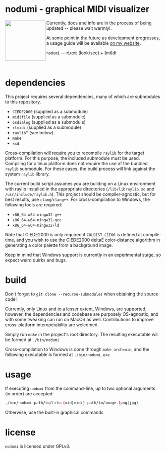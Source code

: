 # nodumi - graphical MIDI visualizer

<img align="left" src="https://user-images.githubusercontent.com/13582030/193442487-40aadaf9-0b11-4309-907b-e481856bcb1d.svg" width="130px">

Currently, docs and info are in the process of being updated -- please wait warmly!.

At some point in the future as development progresses, a usage guide will be available [on my website](https://iika.re/nodumi/ "nodumi website").

`nodumi` — ನೋಡು (look/see) + [mi]di

<br>

# dependencies
This project requires several dependencies, many of which are submodules to this repository.

* `CIEDE2000` (supplied as a submodule)
* `midifile` (supplied as a submodule)
* `osdialog` (supplied as a submodule)
* `rtmidi` (supplied as a submodule)
* `raylib`* (see below)
* `make`
* `xxd`


Cross-compilation will require you to recompile `raylib` for the target platform. For this purpose, the included submodule must be used. Compiling for
a linux platform does not require the use of the bundled `raylib` submodule. For these cases, the build process will link against the system `raylib`
library.

The current build script assumes you are building on a Linux environment with raylib installed in the appropriate directories (`/lib/libraylib.so` and `/usr/include/raylib.h`). This project should be compiler-agnostic, but for best results, use `clang`/`clang++`. For cross-compilation to Windows, the following tools are required:

* `x86_64-w64-mingw32-g++`
* `x86_64-w64-mingw32-gcc`
* `x86_64-w64-mingw32-ld`

Note that CIEDE2000 is only required if `COLDIST_CIE00` is defined at compile-time, and you wish to use the CIEDE2000 
deltaE color-distance algorithm in generating a color palette from a background image.

Keep in mind that Windows support is currently in an experimental stage, so expect weird quirks and bugs.

# build
Don't forget to `git clone --recurse-submodules` when obtaining the source code!

Currently, only Linux and to a lesser extent, Windows, are supported, however, the dependencies and codebase are
purposely OS-agnostic, and with some tweaking can run on MacOS as
well. Contributions to improve cross-platform interoperability are welcomed.

Simply run `make` in the project's root directory. The resulting executable
will be formed at `./bin/nodumi`

Cross-compilation to Windows is done through `make arch=win`, and the following executable is formed at `./bin/nodumi.exe`

# usage
If executing `nodumi` from the command-line, up to two optional arguments (in order) are accepted:
```sh
./bin/nodumi path/to/file.(mid|midi) path/to/image.(png|jpg)
```

Otherwise, use the built-in graphical commands.

# license
`nodumi` is licensed under GPLv3.
